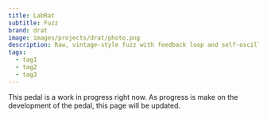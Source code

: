 ```yaml
---
title: LabRat
subtitle: Fuzz
brand: drat
image: images/projects/drat/photo.png
description: Raw, vintage-style fuzz with feedback loop and self-oscillation.
tags:
  - tag1
  - tag2
  - tag3
---
```


This pedal is a work in progress right now. As progress is make on the development of the pedal, this page will be updated.